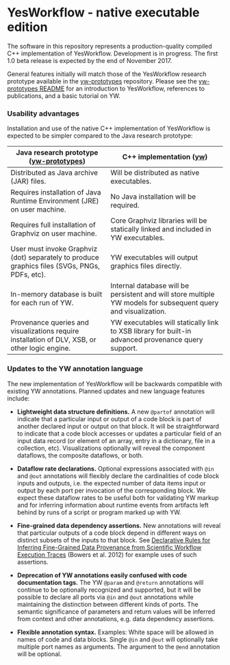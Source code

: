 # YesWorkflow - native executable edition

The software in this repository represents a production-quality compiled C++ implementation of YesWorkflow.  Development is in progress.  The first 1.0 beta release is expected by the end of November 2017.

General features initially will match those of the YesWorkflow research prototype
available in the [yw-prototypes](https://github.com/yesworkflow-org/yw-prototypes) repository.
Please see the [yw-prototypes README](https://github.com/yesworkflow-org/yw-prototypes/blob/master/README.md) for an introduction to YesWorkflow, references to publications, and a basic tutorial on YW.

### Usability advantages

Installation and use of the native C++ implementation of YesWorkflow is expected to be simpler compared to the Java research prototype:

Java research prototype ([yw-prototypes](https://github.com/yesworkflow-org/yw-prototypes)) | C++ implementation ([yw](https://github.com/yesworkflow-org/yw))
----------------------------------------|------------------------
Distributed as Java archive (JAR) files. | Will be distributed as native executables.
Requires installation of Java Runtime Environment (JRE) on user machine. | No Java installation will be required.
Requires full installation of Graphviz on user machine. | Core Graphviz libraries will be statically linked and included in YW executables.
User must invoke Graphviz (dot) separately to produce graphics files (SVGs, PNGs, PDFs, etc). | YW executables will output graphics files directly.
In-memory database is built for each run of YW. | Internal database will be persistent and will store multiple YW models for subsequent query and visualization.
Provenance queries and visualizations require installation of DLV, XSB, or other logic engine. | YW executables will statically link to XSB library for built-in advanced provenance query support.

### Updates to the YW annotation language

The new implementation of YesWorkflow will be backwards compatible with existing YW annotations. Planned updates and new language features include:

* **Lightweight data structure definitions.** A new `@partof` annotation will indicate that a particular input or output of a code block is part of another declared input or output on that block.  It will be straightforward to indicate that a code block accesses or updates a particular field of an input data record (or element of an array, entry in a dictionary, file in a collection, etc).  Visualizations optionally will reveal the component dataflows, the composite dataflows, or both.

* **Dataflow rate declarations.**  Optional expressions associated with `@in` and `@out` annotations will flexibly declare the cardinalities of code block inputs and outputs, i.e. the expected number of data items input or output by each port per invocation of the corresponding block.  We expect these dataflow rates to be useful both for validating YW markup and for inferring information about runtime events from artifacts left behind by runs of a script or program marked up with YW.

* **Fine-grained data dependency assertions.**  New annotations will reveal that particular outputs of a code block depend in different ways on distinct subsets of the inputs to that block.  See [Declarative Rules for Inferring Fine-Grained Data Provenance from Scientific Workflow Execution Traces](https://link.springer.com/chapter/10.1007%2F978-3-642-34222-6_7) (Bowers et al. 2012) for example uses of such assertions.

* **Deprecation of YW annotations easily confused with code documentation tags.**  The YW `@param` and `@return` annotations will continue to be optionally recognized and supported, but it will be possible to declare all ports via `@in` and `@out` annotations while maintaining the distinction between different kinds of ports.  The semantic significance of parameters and return values will be inferred from context and other annotations, e.g. data dependency assertions.

* **Flexible annotation syntax.**  Examples:  White space will be allowed in names of code and data blocks. Single `@in` and `@out` will optionally take multiple port names as arguments. The argument to the `@end` annotation will be optional.
